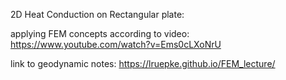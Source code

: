 2D Heat Conduction on Rectangular plate:

applying FEM concepts according to video: https://www.youtube.com/watch?v=Ems0cLXoNrU

link to geodynamic notes: https://lruepke.github.io/FEM_lecture/


